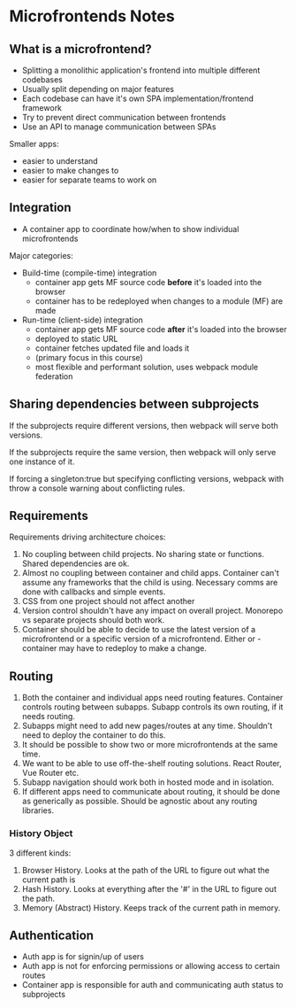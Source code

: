 # Microfrontends Notes

## What is a microfrontend?

- Splitting a monolithic application's frontend into multiple different codebases
- Usually split depending on major features
- Each codebase can have it's own SPA implementation/frontend framework
- Try to prevent direct communication between frontends
- Use an API to manage communication between SPAs

Smaller apps:

- easier to understand
- easier to make changes to
- easier for separate teams to work on

## Integration

- A container app to coordinate how/when to show individual microfrontends

Major categories:

- Build-time (compile-time) integration
  - container app gets MF source code **before** it's loaded into the browser
  - container has to be redeployed when changes to a module (MF) are made
- Run-time (client-side) integration
  - container app gets MF source code **after** it's loaded into the browser
  - deployed to static URL
  - container fetches updated file and loads it
  - (primary focus in this course)
  - most flexible and performant solution, uses webpack module federation

## Sharing dependencies between subprojects

If the subprojects require different versions, then webpack will serve both versions.

If the subprojects require the same version, then webpack will only serve one instance of it.

If forcing a singleton:true but specifying conflicting versions, webpack with throw a console warning about conflicting rules.

## Requirements

Requirements driving architecture choices:

1. No coupling between child projects. No sharing state or functions. Shared dependencies are ok.
2. Almost no coupling between container and child apps. Container can't assume any frameworks that the child is using. Necessary comms are done with callbacks and simple events.
3. CSS from one project should not affect another
4. Version control shouldn't have any impact on overall project. Monorepo vs separate projects should both work.
5. Container should be able to decide to use the latest version of a microfrontend or a specific version of a microfrontend. Either or - container may have to redeploy to make a change.

## Routing

1. Both the container and individual apps need routing features. Container controls routing between subapps. Subapp controls its own routing, if it needs routing.
2. Subapps might need to add new pages/routes at any time. Shouldn't need to deploy the container to do this.
3. It should be possible to show two or more microfrontends at the same time.
4. We want to be able to use off-the-shelf routing solutions. React Router, Vue Router etc.
5. Subapp navigation should work both in hosted mode and in isolation.
6. If different apps need to communicate about routing, it should be done as generically as possible. Should be agnostic about any routing libraries.

### History Object

3 different kinds:

1. Browser History. Looks at the path of the URL to figure out what the current path is
2. Hash History. Looks at everything after the '#' in the URL to figure out the path.
3. Memory (Abstract) History. Keeps track of the current path in memory.

## Authentication

- Auth app is for signin/up of users
- Auth app is not for enforcing permissions or allowing access to certain routes
- Container app is responsible for auth and communicating auth status to subprojects

